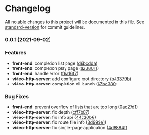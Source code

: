 # Changelog

All notable changes to this project will be documented in this file. See [standard-version](https://github.com/conventional-changelog/standard-version) for commit guidelines.

### 0.0.1 (2021-09-02)


### Features

* **front-end:** completion list page ([d6bcdda](https://github.com/XYShaoKang/video-http-server/commit/d6bcdda9cb0b7fa318eb7734ffef59e46ec92e09))
* **front-end:** completion play page ([a238011](https://github.com/XYShaoKang/video-http-server/commit/a238011baf5f7f243bfd4f63dec27543b9caa400))
* **front-end:** handle error ([f9a16f7](https://github.com/XYShaoKang/video-http-server/commit/f9a16f716bc5f7d6c370f8dac9c69ea739f721b5))
* **video-http-server:** add configure root directory ([b43379b](https://github.com/XYShaoKang/video-http-server/commit/b43379b7915bde3682e268db2a757a451a7354f0))
* **video-http-server:** completion cli launch ([67be380](https://github.com/XYShaoKang/video-http-server/commit/67be380be7bd298b29cf287b6dbbc439c737916f))


### Bug Fixes

* **front-end:** prevent overflow of lists that are too long ([0ac27d1](https://github.com/XYShaoKang/video-http-server/commit/0ac27d15ebee0cf2bacef2f75c309251611fac42))
* **video-http-server:** fix depth ([cff7b07](https://github.com/XYShaoKang/video-http-server/commit/cff7b07d86faf8773b181c93705352df27355c0d))
* **video-http-server:** fix info api ([44220b6](https://github.com/XYShaoKang/video-http-server/commit/44220b69cf039d01df9b827f89b8389298da9564))
* **video-http-server:** fix route file info ([3d999e1](https://github.com/XYShaoKang/video-http-server/commit/3d999e1d41dfb46e3f92c7acae5d81c16a805f9c))
* **video-http-server:** fix single-page application ([4d8884f](https://github.com/XYShaoKang/video-http-server/commit/4d8884f5cf2adccc9caad8acb6b143ed4075de85))

